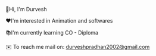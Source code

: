 👋Hi, I'm Durvesh

❤️I'm interested in Animation and softwares

📚I'm currently learning CO - Diploma

✉️ To reach me mail on: durveshpradhan2002@gmail.com


